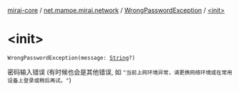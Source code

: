 [mirai-core](../../index.md) / [net.mamoe.mirai.network](../index.md) / [WrongPasswordException](index.md) / [&lt;init&gt;](./-init-.md)

# &lt;init&gt;

`WrongPasswordException(message: `[`String`](https://kotlinlang.org/api/latest/jvm/stdlib/kotlin/-string/index.html)`?)`

密码输入错误 (有时候也会是其他错误, 如 `"当前上网环境异常，请更换网络环境或在常用设备上登录或稍后再试。"`)

